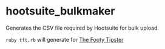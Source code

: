 # hootsuite_bulkmaker

Generates the CSV file required by Hootsuite for bulk upload.

`ruby tft.rb` will generate for [The Footy Tipster](https://thefootytipster.com)
